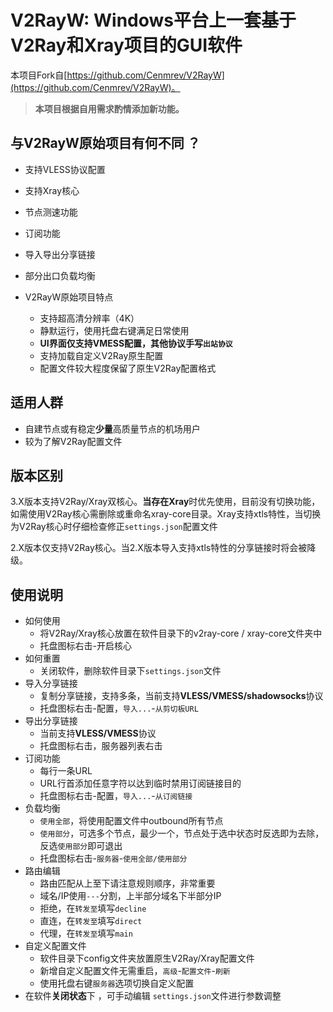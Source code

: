 #  V2RayW: Windows平台上一套基于V2Ray和Xray项目的GUI软件

本项目Fork自[https://github.com/Cenmrev/V2RayW](https://github.com/Cenmrev/V2RayW)。
> **本项目根据自用需求酌情添加新功能。**

## 与V2RayW原始项目有何不同 ？
- 支持VLESS协议配置
- 支持Xray核心
- 节点测速功能
- 订阅功能
- 导入导出分享链接
- 部分出口负载均衡

- V2RayW原始项目特点
   - 支持超高清分辨率（4K）
   - 静默运行，使用托盘右键满足日常使用
   -  **UI界面仅支持VMESS配置，其他协议手写`出站协议`**
   - 支持加载自定义V2Ray原生配置
   - 配置文件较大程度保留了原生V2Ray配置格式

## 适用人群
- 自建节点或有稳定**少量**高质量节点的机场用户
- 较为了解V2Ray配置文件

## 版本区别

3.X版本支持V2Ray/Xray双核心。**当存在Xray**时优先使用，目前没有切换功能，如需使用V2Ray核心需删除或重命名xray-core目录。Xray支持xtls特性，当切换为V2Ray核心时仔细检查修正`settings.json`配置文件

2.X版本仅支持V2Ray核心。当2.X版本导入支持xtls特性的分享链接时将会被降级。

## 使用说明

- 如何使用
   - 将V2Ray/Xray核心放置在软件目录下的v2ray-core / xray-core文件夹中
   - 托盘图标右击-开启核心
- 如何重置
  - 关闭软件，删除软件目录下`settings.json`文件
- 导入分享链接
  - 复制分享链接，支持多条，当前支持**VLESS/VMESS/shadowsocks**协议
  - 托盘图标右击-配置，`导入...`-`从剪切板URL`
- 导出分享链接
  - 当前支持**VLESS/VMESS**协议
  - 托盘图标右击，服务器列表右击
- 订阅功能
  - 每行一条URL
  - URL行首添加任意字符以达到临时禁用订阅链接目的
  -  托盘图标右击-配置，`导入...`-`从订阅链接`
- 负载均衡
  - `使用全部`，将使用配置文件中outbound所有节点
  - `使用部分`，可选多个节点，最少一个，节点处于选中状态时反选即为去除，反选`使用部分`即可退出
  - 托盘图标右击-`服务器`-`使用全部/使用部分`
- 路由编辑
  - 路由匹配从上至下请注意规则顺序，非常重要
  - 域名/IP使用`---`分割，上半部分域名下半部分IP
  - 拒绝，在`转发至`填写`decline`
  - 直连，在`转发至`填写`direct`
  - 代理，在`转发至`填写`main`
- 自定义配置文件
  - 软件目录下config文件夹放置原生V2Ray/Xray配置文件
  - 新增自定义配置文件无需重启，`高级`-`配置文件`-`刷新`
  - 使用托盘右键`服务器`选项切换自定义配置
- 在软件**关闭状态**下 ，可手动编辑  `settings.json`文件进行参数调整



